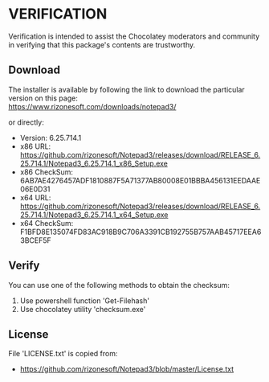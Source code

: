 # VERIFICATION
Verification is intended to assist the Chocolatey moderators and community in verifying that this package's contents are trustworthy.

## Download
The installer is available by following the link to download the
particular version on this page:  
   https://www.rizonesoft.com/downloads/notepad3/

or directly:
- Version: 6.25.714.1
- x86 URL: https://github.com/rizonesoft/Notepad3/releases/download/RELEASE_6.25.714.1/Notepad3_6.25.714.1_x86_Setup.exe
- x86 CheckSum: 6AB7AE4276457ADF1810887F5A71377AB80008E01BBBA456131EEDAAE06E0D31
- x64 URL: https://github.com/rizonesoft/Notepad3/releases/download/RELEASE_6.25.714.1/Notepad3_6.25.714.1_x64_Setup.exe
- x64 CheckSum: F1BFD8E135074FD83AC918B9C706A3391CB192755B757AAB45717EEA63BCEF5F

## Verify
You can use one of the following methods to obtain the checksum:
1. Use powershell function 'Get-Filehash'
2. Use chocolatey utility 'checksum.exe'

## License
File 'LICENSE.txt' is copied from:
- https://github.com/rizonesoft/Notepad3/blob/master/License.txt

